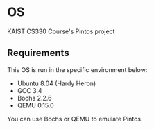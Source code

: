 # OS
KAIST CS330 Course's Pintos project

## Requirements

This OS is run in the specific environment below:

- Ubuntu 8.04 (Hardy Heron)
- GCC 3.4
- Bochs 2.2.6
- QEMU 0.15.0

You can use Bochs or QEMU to emulate Pintos.
